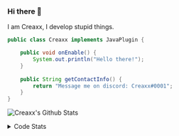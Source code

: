 ### Hi there 👋

I am Creaxx, I develop stupid things. 

```java
public class Creaxx implements JavaPlugin {

    public void onEnable() {
        System.out.println("Hello there!");
    }
    
    public String getContactInfo() {
        return "Message me on discord: Creaxx#0001";
    }
}
```

![Creaxx's Github Stats](https://github-readme-stats.vercel.app/api?username=CreaxxOG&show_icons=true&theme=dark&count_private=true)

<details>
  <summary>Code Stats</summary>

<!--START_SECTION:waka-->
![Code Time](http://img.shields.io/badge/Code%20Time-1%2C411%20hrs%2021%20mins-blue)

![Lines of code](https://img.shields.io/badge/From%20Hello%20World%20I%27ve%20Written-726.0%20thousand%20lines%20of%20code-blue)

**🐱 My GitHub Data** 

> 📦 104.3 kB Used in GitHub's Storage 
 > 
> 🏆 2,220 Contributions in the Year 2023
 > 
> 🚫 Not Opted to Hire
 > 
> 📜 4 Public Repositories 
 > 
> 🔑 3 Private Repositories 
 > 
**I'm a Night 🦉** 

```text
🌞 Morning                419 commits         ██░░░░░░░░░░░░░░░░░░░░░░░   07.29 % 
🌆 Daytime                2435 commits        ███████████░░░░░░░░░░░░░░   42.36 % 
🌃 Evening                2772 commits        ████████████░░░░░░░░░░░░░   48.23 % 
🌙 Night                  122 commits         █░░░░░░░░░░░░░░░░░░░░░░░░   02.12 % 
```
📅 **I'm Most Productive on Saturday** 

```text
Monday                   710 commits         ███░░░░░░░░░░░░░░░░░░░░░░   12.35 % 
Tuesday                  814 commits         ████░░░░░░░░░░░░░░░░░░░░░   14.16 % 
Wednesday                843 commits         ████░░░░░░░░░░░░░░░░░░░░░   14.67 % 
Thursday                 937 commits         ████░░░░░░░░░░░░░░░░░░░░░   16.30 % 
Friday                   559 commits         ██░░░░░░░░░░░░░░░░░░░░░░░   09.73 % 
Saturday                 976 commits         ████░░░░░░░░░░░░░░░░░░░░░   16.98 % 
Sunday                   909 commits         ████░░░░░░░░░░░░░░░░░░░░░   15.81 % 
```


📊 **This Week I Spent My Time On** 

```text
💬 Programming Languages: 
Java                     4 hrs 38 mins       ██████████████████░░░░░░░   70.51 % 
Kotlin                   1 hr 16 mins        █████░░░░░░░░░░░░░░░░░░░░   19.45 % 
XML                      27 mins             ██░░░░░░░░░░░░░░░░░░░░░░░   06.87 % 
GitIgnore file           9 mins              █░░░░░░░░░░░░░░░░░░░░░░░░   02.30 % 
YAML                     3 mins              ░░░░░░░░░░░░░░░░░░░░░░░░░   00.79 % 

🔥 Editors: 
IntelliJ                 6 hrs 34 mins       █████████████████████████   100.00 % 
```

**I Mostly Code in Java** 

```text
Java                     57 repos            ███████████████████░░░░░░   76.00 % 
Kotlin                   10 repos            ███░░░░░░░░░░░░░░░░░░░░░░   13.33 % 
CSS                      2 repos             █░░░░░░░░░░░░░░░░░░░░░░░░   02.67 % 
JavaScript               2 repos             █░░░░░░░░░░░░░░░░░░░░░░░░   02.67 % 
EJS                      1 repo              ░░░░░░░░░░░░░░░░░░░░░░░░░   01.33 % 
```




 Last Updated on 28/07/2023 18:21:38 UTC
<!--END_SECTION:waka-->
</details>
